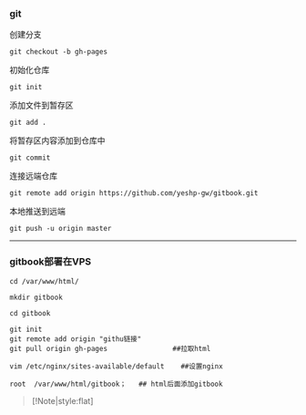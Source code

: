 ### git

创建分支

```
git checkout -b gh-pages
```

初始化仓库

```
git init
```

添加文件到暂存区

```
git add .
```

将暂存区内容添加到仓库中

```
git commit 
```

连接远端仓库

```
git remote add origin https://github.com/yeshp-gw/gitbook.git
```

本地推送到远端

```
git push -u origin master
```

------

### gitbook部署在VPS

```
cd /var/www/html/     
```

```
mkdir gitbook
```

```
cd gitbook          
```

```
git init
git remote add origin "githu链接"
git pull origin gh-pages                ##拉取html
```

```
vim /etc/nginx/sites-available/default    ##设置nginx
```

```
root  /var/www/html/gitbook；   ## html后面添加gitbook
```

> [!Note|style:flat]

<script src='//player.polyv.net/script/player.js'></script>
<div id='plv_8e43201c92da68fbd02acd58a641acad_8'></div>
<script>
var player = polyvPlayer({
  'wrap':'#plv_8e43201c92da68fbd02acd58a641acad_8',
  'width':'600',
  'height':'338',
  'vid': '8e43201c92da68fbd02acd58a641acad_8',
  'playsafe': '' // 播放加密视频的凭证, 取值参考文档: https://help.polyv.net/index.html#/vod/api/playsafe/token/create_token 
});
</script>

